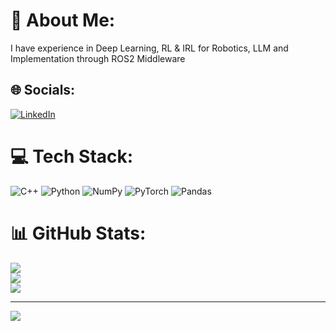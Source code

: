 # 💫 About Me:
I have experience in Deep Learning, RL & IRL for Robotics, LLM and Implementation through ROS2 Middleware<br>


## 🌐 Socials:
[![LinkedIn](https://img.shields.io/badge/Instagram-%23E4405F.svg?logo=Instagram&logoColor=white)](https://instagram.com/rizqi_subeno) 

# 💻 Tech Stack:
![C++](https://img.shields.io/badge/c++-%2300599C.svg?style=for-the-badge&logo=c%2B%2B&logoColor=white) ![Python](https://img.shields.io/badge/python-3670A0?style=for-the-badge&logo=python&logoColor=ffdd54) ![NumPy](https://img.shields.io/badge/numpy-%23013243.svg?style=for-the-badge&logo=numpy&logoColor=white) ![PyTorch](https://img.shields.io/badge/PyTorch-%23EE4C2C.svg?style=for-the-badge&logo=PyTorch&logoColor=white) ![Pandas](https://img.shields.io/badge/pandas-%23150458.svg?style=for-the-badge&logo=pandas&logoColor=white)
# 📊 GitHub Stats:
![](https://github-readme-stats.vercel.app/api?username=badriawan&theme=vue-dark&hide_border=false&include_all_commits=false&count_private=false)<br/>
![](https://github-readme-streak-stats.herokuapp.com/?user=badriawan&theme=vue-dark&hide_border=false)<br/>
![](https://github-readme-stats.vercel.app/api/top-langs/?username=badriawan&theme=vue-dark&hide_border=false&include_all_commits=false&count_private=false&layout=compact)

---
[![](https://visitcount.itsvg.in/api?id=badriawan&icon=0&color=0)](https://visitcount.itsvg.in)

<!-- Proudly created with GPRM ( https://gprm.itsvg.in ) -->
